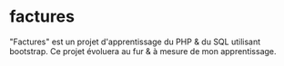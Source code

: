 # factures

"Factures" est un projet d'apprentissage du PHP & du SQL utilisant bootstrap.
Ce projet évoluera au fur & à mesure de mon apprentissage.
